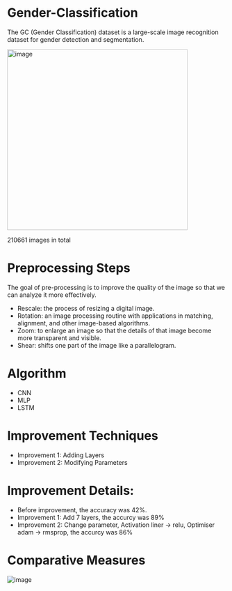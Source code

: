 # Gender-Classification

The GC (Gender Classification) dataset is a large-scale image recognition dataset for gender detection and segmentation.


<img width="415" alt="image" src="https://github.com/WIAMALI/Gender-Classification/assets/104154401/8fa1d03b-7757-4072-88d6-a08c08270161">

210661 images in total

# Preprocessing Steps
The goal of pre-processing is to improve the quality of the image so that we can analyze it more effectively.

- Rescale: the process of resizing a digital image.
- Rotation:  an image processing routine with applications in matching, alignment, and other image-based algorithms.
- Zoom: to enlarge an image so that the details of that image become more transparent and visible.
- Shear: shifts one part of the image like a parallelogram.

# Algorithm 
- CNN
- MLP
- LSTM

# Improvement Techniques 
- Improvement 1: Adding Layers
- Improvement 2: Modifying Parameters

# Improvement Details:
- Before improvement, the accuracy was 42%.
- Improvement 1: 
Add 7 layers, the accurcy was 89%
- Improvement 2: 
Change parameter,
Activation  liner -> relu, 
Optimiser adam -> rmsprop,
the accurcy was 86%

# Comparative Measures
![image](https://github.com/WIAMALI/Gender-Classification/assets/104154401/5dde0026-9004-4e0b-aa8e-4ce6b5364b1d)

